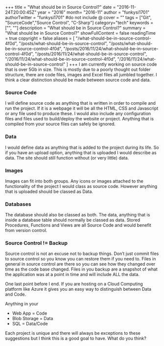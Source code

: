 +++
title = "What should be in Source Control?"
date = "2016-11-24T20:00:45Z"
year = "2016"
month= "2016-11"
author = "funkysi1701"
authorTwitter = "funkysi1701" #do not include @
cover = ""
tags = ["Git", "SourceCode","Source Control",  "C-Sharp"]
category="tech"
keywords = ["", ""]
description =  "What should be in Source Control?"
summary = "What should be in Source Control?"
showFullContent = false
readingTime = true
copyright = false
aliases = [
    "/what-should-be-in-source-control-4f0d",
    "/posts/what-should-be-in-source-control",
    "/posts/what-should-be-in-source-control-4f0d",
    "/posts/2016/11/24/what-should-be-in-source-control-4f0d",
    "/posts/2016/11/24/what-should-be-in-source-control",
    "/2016/11/24/what-should-be-in-source-control-4f0d",
    "/2016/11/24/what-should-be-in-source-control"
]
+++
I am currently working on source code that is over 5Gb in size. This is mostly due to a poorly thought out folder structure, there are code files, images and Excel files all jumbled together. I think a clear distinction should be made between source code and data.

### Source Code

I will define source code as anything that is written in order to compile and run the project. If it is a webpage it will be all the HTML, CSS and Javascript or any file used to produce these. I would also include any configuration files and files used to build/deploy the website or project. Anything that is compiled from your source files can safely be ignored.

### Data

I would define data as anything that is added to the project during its life. So if you have an upload option, anything that is uploaded I would describe as data. The site should still function without (or very little) data.

### Images

Images can fit into both groups. Any icons or images attached to the functionality of the project I would class as source code. However anything that is uploaded should be classed as Data.

### Databases

The database should also be classed as both. The data, anything that is inside a database table should normally be classed as data. Stored Procedures, Functions and Views are all Source Code and would benefit from version control.

### Source Control != Backup

Source control is not an excuse not to backup things. Don’t just commit files to source control so you know you can restore them if you need to. Files in general in source control are there so you can see how they changed over time as the code base changed. Files in you backup are a snapshot of what the application was at a point in time and will include ALL the data.

One last point before I end. If you are hosting on a Cloud Computing platform like Azure it gives you an easy way to distinguish between Data and Code.

Anything in your

- Web App = Code
- Blob Storage = Data
- SQL = Data/Code

Each project is unique and there will always be exceptions to these suggestions but I think this is a good goal to have. What do you think?